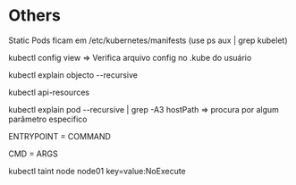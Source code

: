 # Others

Static Pods ficam em /etc/kubernetes/manifests (use ps aux | grep kubelet)

kubectl config view ⇒ Verifica arquivo config no .kube do usuário

kubectl explain objecto --recursive

kubectl api-resources

kubectl explain pod --recursive | grep -A3 hostPath ⇒ procura por algum parâmetro  especifico

ENTRYPOINT = COMMAND

CMD = ARGS

kubectl taint node node01 key=value:NoExecute